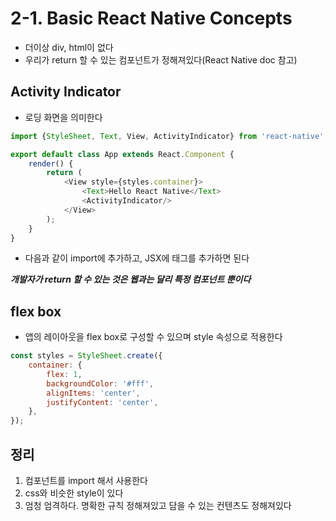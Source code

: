 # 2-1. Basic React Native Concepts

- 더이상 div, html이 없다
- 우리가 return 할 수 있는 컴포넌트가 정해져있다(React Native doc 참고)

## Activity Indicator
- 로딩 화면을 의미한다

```javascript
import {StyleSheet, Text, View, ActivityIndicator} from 'react-native';

export default class App extends React.Component {
    render() {
        return (
            <View style={styles.container}>
                <Text>Hello React Native</Text>
                <ActivityIndicator/>
            </View>
        );
    }
}
```

- 다음과 같이 import에 추가하고, JSX에 태그를 추가하면 된다

**_개발자가 return 할 수 있는 것은 웹과는 달리 특정 컴포넌트 뿐이다_**

## flex box
- 앱의 레이아웃을 flex box로 구성할 수 있으며 style 속성으로 적용한다

```javascript
const styles = StyleSheet.create({
    container: {
        flex: 1,
        backgroundColor: '#fff',
        alignItems: 'center',
        justifyContent: 'center',
    },
});
```

## 정리
1. 컴포넌트를 import 해서 사용한다
2. css와 비슷한 style이 있다
3. 엄청 엄격하다. 명확한 규칙 정해져있고 담을 수 있는 컨텐츠도 정해져있다